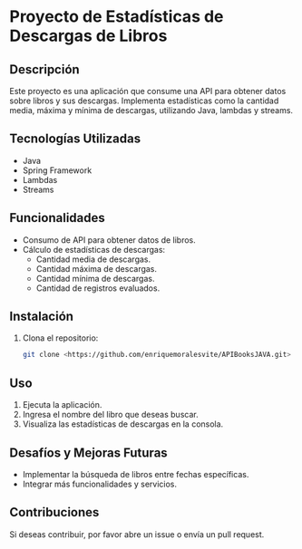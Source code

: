# Proyecto de Estadísticas de Descargas de Libros

## Descripción
Este proyecto es una aplicación que consume una API para obtener datos sobre libros y sus descargas. Implementa estadísticas como la cantidad media, máxima y mínima de descargas, utilizando Java, lambdas y streams.

## Tecnologías Utilizadas
- Java
- Spring Framework
- Lambdas
- Streams

## Funcionalidades
- Consumo de API para obtener datos de libros.
- Cálculo de estadísticas de descargas:
  - Cantidad media de descargas.
  - Cantidad máxima de descargas.
  - Cantidad mínima de descargas.
  - Cantidad de registros evaluados.

## Instalación
1. Clona el repositorio:
   ```bash
   git clone <https://github.com/enriquemoralesvite/APIBooksJAVA.git>
## Uso

1. Ejecuta la aplicación.
2. Ingresa el nombre del libro que deseas buscar.
3. Visualiza las estadísticas de descargas en la consola.

## Desafíos y Mejoras Futuras

- Implementar la búsqueda de libros entre fechas específicas.
- Integrar más funcionalidades y servicios.

## Contribuciones

Si deseas contribuir, por favor abre un issue o envía un pull request.
